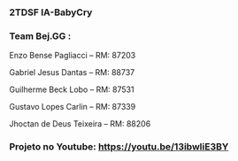 ### 2TDSF     IA-BabyCry

### Team Bej.GG : 

Enzo Bense Pagliacci – RM: 87203

Gabriel Jesus Dantas – RM: 88737

Guilherme Beck Lobo – RM: 87531

Gustavo Lopes Carlin – RM: 87339

Jhoctan de Deus Teixeira – RM: 88206


### Projeto no Youtube: https://youtu.be/13ibwliE3BY
